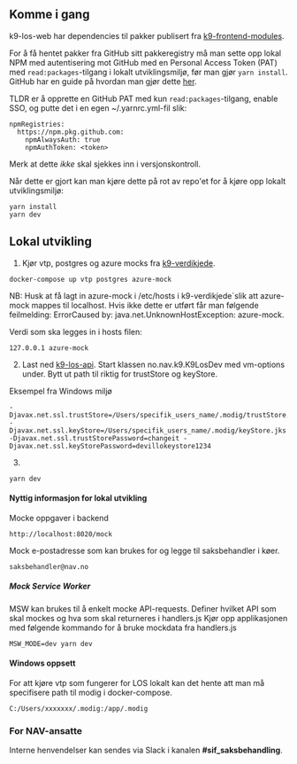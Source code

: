 ## Komme i gang

k9-los-web har dependencies til pakker publisert fra [k9-frontend-modules](https://github.com/navikt/k9-saksbehandling-frontend).

For å få hentet pakker fra GitHub sitt pakkeregistry må man sette opp lokal NPM med autentisering mot GitHub med en Personal Access Token (PAT) med `read:packages`-tilgang i lokalt utviklingsmiljø, før man gjør `yarn install`. GitHub har en guide på hvordan man gjør dette [her](https://docs.github.com/en/packages/working-with-a-github-packages-registry/working-with-the-npm-registry#authenticating-to-github-packages).

TLDR er å opprette en GitHub PAT med kun `read:packages`-tilgang, enable SSO, og putte det i en egen ~/.yarnrc.yml-fil slik:

```
npmRegistries:
  https://npm.pkg.github.com:
    npmAlwaysAuth: true
    npmAuthToken: <token>
```

Merk at dette _ikke_ skal sjekkes inn i versjonskontroll.

Når dette er gjort kan man kjøre dette på rot av repo'et for å kjøre opp lokalt utviklingsmiljø:

```
yarn install
yarn dev
```

## Lokal utvikling

1. Kjør vtp, postgres og azure mocks fra [k9-verdikjede](https://github.com/navikt/k9-verdikjede/tree/master/saksbehandling).

```
docker-compose up vtp postgres azure-mock
```

NB: Husk at få lagt in azure-mock i /etc/hosts i k9-verdikjede`slik att azure-mock mappes til localhost. Hvis ikke dette er utført får man følgende feilmelding: ErrorCaused by: java.net.UnknownHostException: azure-mock.

Verdi som ska legges in i hosts filen:

```
127.0.0.1 azure-mock
```

2. Last ned [k9-los-api](https://github.com/navikt/k9-los-api). Start klassen no.nav.k9.K9LosDev med vm-options under. Bytt ut path til riktig for trustStore og keyStore.

Eksempel fra Windows miljø

```
-Djavax.net.ssl.trustStore=/Users/specifik_users_name/.modig/trustStore.jks -Djavax.net.ssl.keyStore=/Users/specifik_users_name/.modig/keyStore.jks -Djavax.net.ssl.trustStorePassword=changeit -Djavax.net.ssl.keyStorePassword=devillokeystore1234
```

3.

```
yarn dev
```

#### Nyttig informasjon for lokal utvikling

Mocke oppgaver i backend

```
http://localhost:8020/mock
```

Mock e-postadresse som kan brukes for og legge til saksbehandler i køer.

```
saksbehandler@nav.no
```

##### Mock Service Worker

MSW kan brukes til å enkelt mocke API-requests.
Definer hvilket API som skal mockes og hva som skal returneres i handlers.js
Kjør opp applikasjonen med følgende kommando for å bruke mockdata fra handlers.js

```
MSW_MODE=dev yarn dev
```

#### Windows oppsett

For att kjøre vtp som fungerer for LOS lokalt kan det hente att man må specifisere path til modig i docker-compose.

```
C:/Users/xxxxxxx/.modig:/app/.modig
```

### For NAV-ansatte

Interne henvendelser kan sendes via Slack i kanalen **#sif_saksbehandling**.
